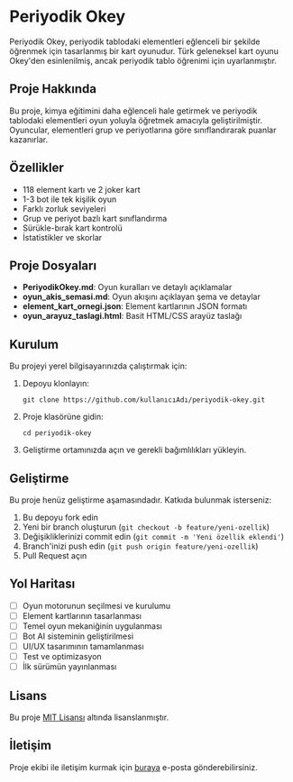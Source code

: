 # Periyodik Okey

Periyodik Okey, periyodik tablodaki elementleri eğlenceli bir şekilde öğrenmek için tasarlanmış bir kart oyunudur. Türk geleneksel kart oyunu Okey'den esinlenilmiş, ancak periyodik tablo öğrenimi için uyarlanmıştır.

## Proje Hakkında

Bu proje, kimya eğitimini daha eğlenceli hale getirmek ve periyodik tablodaki elementleri oyun yoluyla öğretmek amacıyla geliştirilmiştir. Oyuncular, elementleri grup ve periyotlarına göre sınıflandırarak puanlar kazanırlar.

## Özellikler

- 118 element kartı ve 2 joker kart
- 1-3 bot ile tek kişilik oyun
- Farklı zorluk seviyeleri
- Grup ve periyot bazlı kart sınıflandırma
- Sürükle-bırak kart kontrolü
- İstatistikler ve skorlar

## Proje Dosyaları

- **PeriyodikOkey.md**: Oyun kuralları ve detaylı açıklamalar
- **oyun_akis_semasi.md**: Oyun akışını açıklayan şema ve detaylar
- **element_kart_ornegi.json**: Element kartlarının JSON formatı
- **oyun_arayuz_taslagi.html**: Basit HTML/CSS arayüz taslağı

## Kurulum

Bu projeyi yerel bilgisayarınızda çalıştırmak için:

1. Depoyu klonlayın:
   ```
   git clone https://github.com/kullanıcıAdı/periyodik-okey.git
   ```

2. Proje klasörüne gidin:
   ```
   cd periyodik-okey
   ```

3. Geliştirme ortamınızda açın ve gerekli bağımlılıkları yükleyin.

## Geliştirme

Bu proje henüz geliştirme aşamasındadır. Katkıda bulunmak isterseniz:

1. Bu depoyu fork edin
2. Yeni bir branch oluşturun (`git checkout -b feature/yeni-ozellik`)
3. Değişikliklerinizi commit edin (`git commit -m 'Yeni özellik eklendi'`)
4. Branch'inizi push edin (`git push origin feature/yeni-ozellik`)
5. Pull Request açın

## Yol Haritası

- [ ] Oyun motorunun seçilmesi ve kurulumu
- [ ] Element kartlarının tasarlanması
- [ ] Temel oyun mekaniğinin uygulanması
- [ ] Bot AI sisteminin geliştirilmesi
- [ ] UI/UX tasarımının tamamlanması
- [ ] Test ve optimizasyon
- [ ] İlk sürümün yayınlanması

## Lisans

Bu proje [MIT Lisansı](LICENSE) altında lisanslanmıştır.

## İletişim

Proje ekibi ile iletişim kurmak için [buraya](mailto:ornek@email.com) e-posta gönderebilirsiniz. 